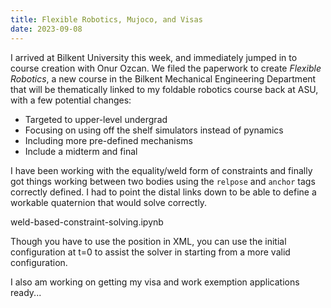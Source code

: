 ```yaml
---
title: Flexible Robotics, Mujoco, and Visas
date: 2023-09-08
---
```


I arrived at Bilkent University this week, and immediately jumped in to course creation with Onur Ozcan.  We filed the paperwork to create _Flexible Robotics_, a new course in the Bilkent Mechanical Engineering Department that will be thematically linked to my foldable robotics course back at ASU, with a few potential changes:

* Targeted to upper-level undergrad
* Focusing on using off the shelf simulators instead of pynamics
* Including more pre-defined mechanisms
* Include a midterm and final

I have been working with the equality/weld form of constraints and finally got things working between two bodies using the ```relpose``` and ```anchor``` tags correctly defined.  I had to point the distal links down to be able to define a workable quaternion that would solve correctly.

weld-based-constraint-solving.ipynb

Though you have to use the position in XML, you can use the initial configuration at t=0 to assist the solver in starting from a more valid configuration.

I also am working on getting my visa and work exemption applications ready...